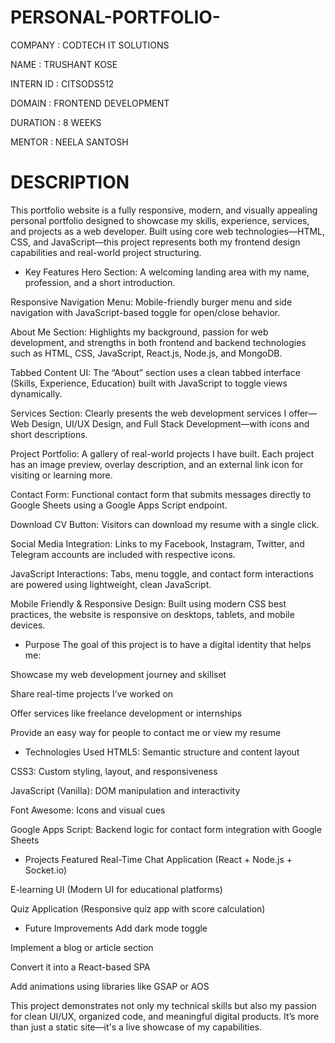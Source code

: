 # PERSONAL-PORTFOLIO-

COMPANY : CODTECH IT SOLUTIONS

NAME : TRUSHANT KOSE

INTERN ID : CITSODS512

DOMAIN : FRONTEND DEVELOPMENT

DURATION : 8 WEEKS

MENTOR : NEELA SANTOSH


# DESCRIPTION #

This portfolio website is a fully responsive, modern, and visually appealing personal portfolio designed to showcase my skills, experience, services, and projects as a web developer. Built using core web technologies—HTML, CSS, and JavaScript—this project represents both my frontend design capabilities and real-world project structuring.

* Key Features
Hero Section: A welcoming landing area with my name, profession, and a short introduction.

Responsive Navigation Menu: Mobile-friendly burger menu and side navigation with JavaScript-based toggle for open/close behavior.

About Me Section: Highlights my background, passion for web development, and strengths in both frontend and backend technologies such as HTML, CSS, JavaScript, React.js, Node.js, and MongoDB.

Tabbed Content UI: The “About” section uses a clean tabbed interface (Skills, Experience, Education) built with JavaScript to toggle views dynamically.

Services Section: Clearly presents the web development services I offer—Web Design, UI/UX Design, and Full Stack Development—with icons and short descriptions.

Project Portfolio: A gallery of real-world projects I have built. Each project has an image preview, overlay description, and an external link icon for visiting or learning more.

Contact Form: Functional contact form that submits messages directly to Google Sheets using a Google Apps Script endpoint.

Download CV Button: Visitors can download my resume with a single click.

Social Media Integration: Links to my Facebook, Instagram, Twitter, and Telegram accounts are included with respective icons.

JavaScript Interactions: Tabs, menu toggle, and contact form interactions are powered using lightweight, clean JavaScript.

Mobile Friendly & Responsive Design: Built using modern CSS best practices, the website is responsive on desktops, tablets, and mobile devices.

* Purpose
The goal of this project is to have a digital identity that helps me:

Showcase my web development journey and skillset

Share real-time projects I’ve worked on

Offer services like freelance development or internships

Provide an easy way for people to contact me or view my resume

* Technologies Used
HTML5: Semantic structure and content layout

CSS3: Custom styling, layout, and responsiveness

JavaScript (Vanilla): DOM manipulation and interactivity

Font Awesome: Icons and visual cues

Google Apps Script: Backend logic for contact form integration with Google Sheets

* Projects Featured
Real-Time Chat Application (React + Node.js + Socket.io)

E-learning UI (Modern UI for educational platforms)

Quiz Application (Responsive quiz app with score calculation)

* Future Improvements
Add dark mode toggle

Implement a blog or article section

Convert it into a React-based SPA

Add animations using libraries like GSAP or AOS

This project demonstrates not only my technical skills but also my passion for clean UI/UX, organized code, and meaningful digital products. It’s more than just a static site—it's a live showcase of my capabilities.


